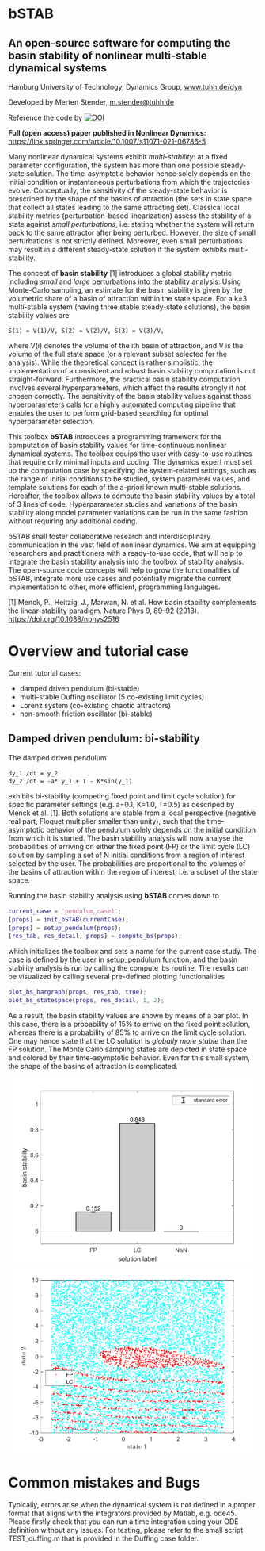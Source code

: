 # bSTAB
## An open-source software for computing the basin stability of nonlinear multi-stable dynamical systems

Hamburg University of Technology, Dynamics Group, www.tuhh.de/dyn

Developed by Merten Stender, m.stender@tuhh.de

Reference the code by [![DOI](https://zenodo.org/badge/278140661.svg)](https://zenodo.org/badge/latestdoi/278140661)

**Full (open access) paper published in Nonlinear Dynamics:** https://link.springer.com/article/10.1007/s11071-021-06786-5


Many nonlinear dynamical systems exhibit *multi-stability*: at a fixed parameter configuration, the system has more than one possible steady-state solution. The time-asymptotic behavior hence solely depends on the initial condition or instantaneous perturbations from which the trajectories evolve. Conceptually, the sensitivity of the steady-state behavior is prescribed by the shape of the basins of attraction (the sets in state space that collect all states leading to the same attracting set). Classical local stability metrics (perturbation-based linearization) assess the stability of a state against *small perturbations*, i.e. stating whether the system will return back to the same attractor after being perturbed. However, the size of small perturbations is not strictly defined. Moreover, even small perturbations may result in a different steady-state solution if the system exhibits multi-stability. 

The concept of **basin stability** [1] introduces a global stability metric including *small* and *large* perturbations into the stability analysis. Using Monte-Carlo sampling, an estimate for the basin stability is given by the volumetric share of a basin of attraction within the state space. For a k=3 multi-stable system (having three stable steady-state solutions), the basin stability values are 

    S(1) = V(1)/V, S(2) = V(2)/V, S(3) = V(3)/V, 
  
where V(i) denotes the volume of the ith basin of attraction, and V is the volume of the full state space (or a relevant subset selected for the analysis). While the theoretical concept is rather simplistic, the implementation of a consistent and robust basin stability computation is not straight-forward. Furthermore, the practical basin stability computation involves several hyperparameters, which affect the results strongly if not chosen correctly. The sensitivity of the basin stability values against those hyperparameters calls for a highly automated computing pipeline that enables the user to perform grid-based searching for optimal hyperparameter selection. 

This toolbox **bSTAB** introduces a programming framework for the computation of basin stability values for time-continuous nonlinear dynamical systems. The toolbox equips the user with easy-to-use routines that require only minimal inputs and coding. The dynamics expert must set up the computation case by specifying the system-related settings, such as the range of initial conditions to be studied, system parameter values, and template solutions for each of the a-priori known multi-stable solutions. Hereafter, the toolbox allows to compute the basin stability values by a total of 3 lines of code. Hyperparameter studies and variations of the basin stability along model parameter variations can be run in the same fashion without requiring any additional coding. 

bSTAB shall foster collaborative research and interdisciplinary communication in the vast field of nonlinear dynamics. We aim at equipping researchers and practitioners with a ready-to-use code, that will help to integrate the basin stability analysis into the toolbox of stability analysis. The open-source code concepts will help to grow the functionalities of bSTAB, integrate more use cases and potentially migrate the current implementation to other, more efficient, programming languages.   


[1] Menck, P., Heitzig, J., Marwan, N. et al. How basin stability complements the linear-stability paradigm. Nature Phys 9, 89–92 (2013). https://doi.org/10.1038/nphys2516 


# Overview and tutorial case

Current tutorial cases:
- damped driven pendulum (bi-stable)
- multi-stable Duffing oscillator (5 co-existing limit cycles)
- Lorenz system (co-existing chaotic attractors)
- non-smooth friction oscillator (bi-stable)

## Damped driven pendulum: bi-stability

The damped driven pendulum 

    dy_1 /dt = y_2
    dy_2 /dt = -a* y_1 + T - K*sin(y_1)

exhibits bi-stability (competing fixed point and limit cycle solution) for specific parameter settings (e.g. a=0.1, K=1.0, T=0.5) as descriped by Menck et al. [1]. Both solutions are stable from a local perspective (negative real part, Floquet multiplier smaller than unity), such that the time-asymptotic behavior of the pendulum solely depends on the initial condition from which it is started. The basin stability analysis will now analyse the probabilities of arriving on either the fixed point (FP) or the limit cycle (LC) solution by sampling a set of N initial conditions from a region of interest selected by the user. The probabilities are proportional to the volumes of the basins of attraction within the region of interest, i.e. a subset of the state space. 

Running the basin stability analysis using **bSTAB** comes down to 

```Matlab
current_case = 'pendulum_case1';
[props] = init_bSTAB(currentCase);
[props] = setup_pendulum(props);
[res_tab, res_detail, props] = compute_bs(props);
```

which initializes the toolbox and sets a name for the current case study. The case is defined by the user in setup_pendulum function, and the basin stability analysis is run by calling the compute_bs routine. The results can be visualized by calling several pre-defined plotting functionalities

```Matlab
plot_bs_bargraph(props, res_tab, true);
plot_bs_statespace(props, res_detail, 1, 2);
```
As a result, the basin stability values are shown by means of a bar plot. In this case, there is a probability of 15% to arrive on the fixed point solution, whereas there is a probability of 85% to arrive on the limit cycle solution. One may hence state that the LC solution is *globally more stable* than the FP solution. The Monte Carlo sampling states are depicted in state space and colored by their time-asymptotic behavior. Even for this small system, the shape of the basins of attraction is complicated. 

![basin stability bar graph](https://github.com/TUHH-DYN/bSTAB/blob/master/bSTAB-M/case_pendulum/fig_basinstability.png)
![state space graph](https://github.com/TUHH-DYN/bSTAB/blob/master/bSTAB-M/case_pendulum/fig_statespace.png)


# Common mistakes and Bugs
Typically, errors arise when the dynamical system is not defined in a proper format that aligns with the integrators provided by Matlab, e.g. ode45. Please firstly check that you can run a time integration using your ODE definition without any issues. For testing, please refer to the small script TEST_duffing.m that is provided in the Duffing case folder. 
